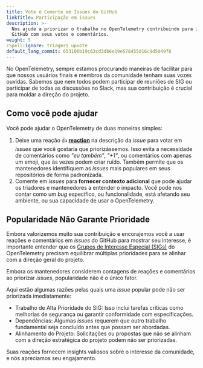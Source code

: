 ```yaml
---
title: Vote e Comente em Issues do GitHub
linkTitle: Participação em issues
description: >-
  Nos ajude a priorizar o trabalho no OpenTelemetry contribuindo para issues do
  GitHub com seus votos e comentários.
weight: 5
cSpell:ignore: triagers upvote
default_lang_commit: 653100b19c63cd3db6e19e578455d16c9d5949f8
---
```


No OpenTelemetry, sempre estamos procurando maneiras de facilitar para que
nossos usuários finais e membros da comunidade tenham suas vozes ouvidas.
Sabemos que nem todos podem participar de reuniões de SIG ou participar de todas
as discussões no Slack, mas sua contribuição é crucial para moldar a direção do
projeto.

## Como você pode ajudar

Você pode ajudar o OpenTelemetry de duas maneiras simples:

1. Deixe uma reação 👍
   **[reaction](https://github.blog/news-insights/product-news/add-reactions-to-pull-requests-issues-and-comments/)**
   na descrição da _issue_ para votar em _issues_ que você gostaria que
   priorizássemos. Isso evita a necessidade de comentários como _"eu também"_,
   _"+1"_, ou comentários com apenas um emoji, que às vezes podem criar ruído.
   Também permite que os mantenedores identifiquem as _issues_ mais populares em
   seus repositórios de forma padronizada.
2. Comente em _issues_ para **fornecer contexto adicional** que pode ajudar os
   triadores e mantenedores a entender o impacto. Você pode nos contar como um
   _bug_ específico, ou funcionalidade, está afetando seu ambiente, ou sua
   capacidade de usar o OpenTelemetry.

## Popularidade Não Garante Prioridade

Embora valorizemos muito sua contribuição e encorajemos você a usar reações e
comentários em _issues_ do GitHub para mostrar seu interesse, é importante
entender que os
[Grupos de Interesse Especial (SIGs)](https://github.com/open-telemetry/community#special-interest-groups)
do OpenTelemetry precisam equilibrar múltiplas prioridades para se alinhar com a
direção geral do projeto.

Embora os mantenedores considerem contagens de reações e comentários ao
priorizar _issues_, popularidade não é o único fator.

Aqui estão algumas razões pelas quais uma _issue_ popular pode não ser
priorizada imediatamente:

- Trabalho de Alta Prioridade do SIG: Isso inclui tarefas críticas como
  melhorias de segurança ou garantir conformidade com especificações.
- Dependências: Algumas _issues_ requerem que outro trabalho fundamental seja
  concluído antes que possam ser abordadas.
- Alinhamento do Projeto: Solicitações ou propostas que não se alinham com a
  direção estratégica do projeto podem não ser priorizadas.

Suas reações fornecem insights valiosos sobre o interesse da comunidade, e nós
apreciamos seu engajamento.
